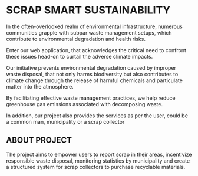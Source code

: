 <h1>SCRAP SMART SUSTAINABILITY</h1>

<p>In the often-overlooked realm of environmental infrastructure, numerous communities grapple with subpar waste management setups, which contribute to environmental degradation and health risks. </p>

<p>Enter our web application, that acknowledges the critical need to confront these issues head-on to curtail the adverse climate impacts.
</p>

<p>Our initiative prevents environmental degradation caused by improper waste disposal, that not only harms biodiversity but also contributes to climate change through the release of harmful chemicals and particulate matter into the atmosphere.</p>
<p>By facilitating effective waste management practices, we help reduce greenhouse gas emissions associated with decomposing waste.</p>

<p>In addition, our project also provides the services as per the user, could be a common man, municipality or a scrap collector</p>

<h2>ABOUT PROJECT</h2>
<p>The project aims to empower users to report scrap in their areas, incentivize responsible waste disposal, monitoring statistics by municipality and create a structured system for scrap collectors to purchase recyclable materials.</p>
